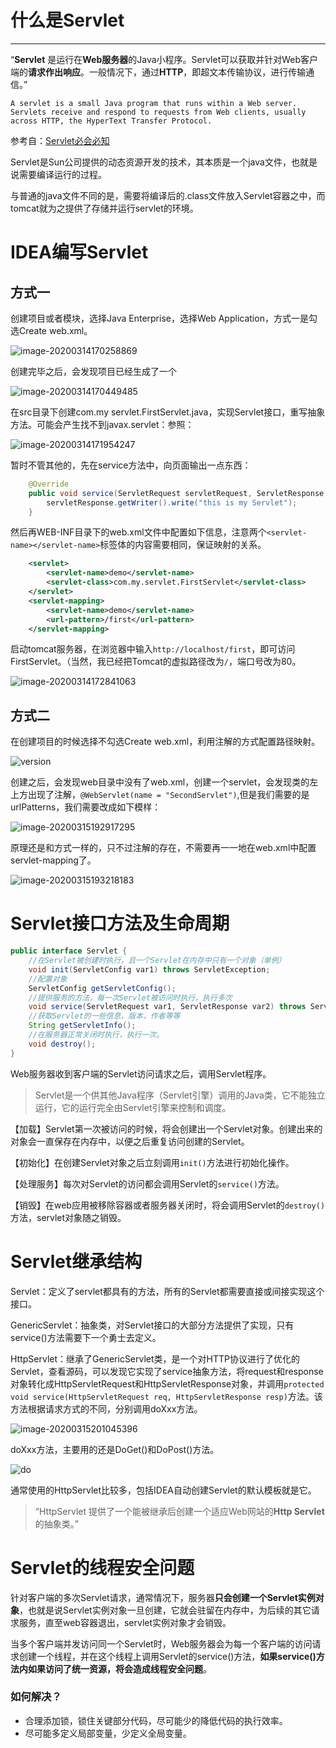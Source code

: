 # 什么是Servlet

---

“**Servlet** 是运行在**Web服务器**的Java小程序。Servlet可以获取并针对Web客户端的**请求作出响应**。一般情况下，通过**HTTP**，即超文本传输协议，进行传输通信。”

```
A servlet is a small Java program that runs within a Web server. Servlets receive and respond to requests from Web clients, usually across HTTP, the HyperText Transfer Protocol.
```

参考自：[Servlet必会必知](https://my.oschina.net/jeffli1993/blog/495336)

Servlet是Sun公司提供的动态资源开发的技术，其本质是一个java文件，也就是说需要编译运行的过程。

与普通的java文件不同的是，需要将编译后的.class文件放入Servlet容器之中，而tomcat就为之提供了存储并运行servlet的环境。

# IDEA编写Servlet

## 方式一

创建项目或者模块，选择Java Enterprise，选择Web Application，方式一是勾选Create web.xml。

![image-20200314170258869](C:\Users\13327\AppData\Roaming\Typora\typora-user-images\image-20200314170258869.png)

创建完毕之后，会发现项目已经生成了一个

![image-20200314170449485](C:\Users\13327\AppData\Roaming\Typora\typora-user-images\image-20200314170449485.png)



在src目录下创建com.my servlet.FirstServlet.java，实现Servlet接口，重写抽象方法。可能会产生找不到javax.servlet：参照：

![image-20200314171954247](C:\Users\13327\AppData\Roaming\Typora\typora-user-images\image-20200314171954247.png)

暂时不管其他的，先在service方法中，向页面输出一点东西：

```java
    @Override
    public void service(ServletRequest servletRequest, ServletResponse servletResponse) throws ServletException, IOException {
        servletResponse.getWriter().write("this is my Servlet");
    }
```

然后再WEB-INF目录下的web.xml文件中配置如下信息，注意两个`<servlet-name></servlet-name>`标签体的内容需要相同，保证映射的关系。

```xml
    <servlet>
        <servlet-name>demo</servlet-name>
        <servlet-class>com.my.servlet.FirstServlet</servlet-class>
    </servlet>
    <servlet-mapping>
        <servlet-name>demo</servlet-name>
        <url-pattern>/first</url-pattern>
    </servlet-mapping>
```



启动tomcat服务器，在浏览器中输入`http://localhost/first`，即可访问FirstServlet。（当然，我已经把Tomcat的虚拟路径改为`/`，端口号改为80。

![image-20200314172841063](C:\Users\13327\AppData\Roaming\Typora\typora-user-images\image-20200314172841063.png)

## 方式二

在创建项目的时候选择不勾选Create web.xml，利用注解的方式配置路径映射。

![version](E:\1myblog\JavaBlog\JavaBlog\tomcat_servlet\pic\version.png)

创建之后，会发现web目录中没有了web.xml，创建一个servlet，会发现类的左上方出现了注解，`@WebServlet(name = "SecondServlet")`,但是我们需要的是urlPatterns，我们需要改成如下模样：

![image-20200315192917295](C:\Users\13327\AppData\Roaming\Typora\typora-user-images\image-20200315192917295.png)

原理还是和方式一样的，只不过注解的存在，不需要再一一地在web.xml中配置servlet-mapping了。

![image-20200315193218183](C:\Users\13327\AppData\Roaming\Typora\typora-user-images\image-20200315193218183.png)

# Servlet接口方法及生命周期

```java
public interface Servlet {
    //在Servlet被创建时执行，且一个Servlet在内存中只有一个对象（单例）
    void init(ServletConfig var1) throws ServletException;
	//配置对象
    ServletConfig getServletConfig();
	//提供服务的方法，每一次Servlet被访问时执行，执行多次
    void service(ServletRequest var1, ServletResponse var2) throws ServletException, IOException;
	//获取Servlet的一些信息，版本，作者等等
    String getServletInfo();
	//在服务器正常关闭时执行，执行一次。
    void destroy();
}
```

Web服务器收到客户端的Servlet访问请求之后，调用Servlet程序。

>  Servlet是一个供其他Java程序（Servlet引擎）调用的Java类，它不能独立运行，它的运行完全由Servlet引擎来控制和调度。

【加载】Servlet第一次被访问的时候，将会创建出一个Servlet对象。创建出来的对象会一直保存在内存中，以便之后重复访问创建的Servlet。

【初始化】在创建Servlet对象之后立刻调用`init()`方法进行初始化操作。

【处理服务】每次对Servlet的访问都会调用Servlet的`service()`方法。

【销毁】在web应用被移除容器或者服务器关闭时，将会调用Servlet的`destroy()`方法，servlet对象随之销毁。

# Servlet继承结构

Servlet：定义了servlet都具有的方法，所有的Servlet都需要直接或间接实现这个接口。

GenericServlet：抽象类，对Servlet接口的大部分方法提供了实现，只有service()方法需要下一个勇士去定义。

HttpServlet：继承了GenericServlet类，是一个对HTTP协议进行了优化的Servlet，查看源码，可以发现它实现了service抽象方法，将request和response对象转化成HttpServletRequest和HttpServletResponse对象，并调用`protected void service(HttpServletRequest req, HttpServletResponse resp)`方法。该方法根据请求方式的不同，分别调用doXxx方法。

![image-20200315201045396](C:\Users\13327\AppData\Roaming\Typora\typora-user-images\image-20200315201045396.png)

doXxx方法，主要用的还是DoGet()和DoPost()方法。

![do](E:\1myblog\JavaBlog\JavaBlog\tomcat_servlet\pic\do.png)

通常使用的HttpServlet比较多，包括IDEA自动创建Servlet的默认模板就是它。

> “HttpServlet 提供了一个能被继承后创建一个适应Web网站的**Http Servlet**的抽象类。”

# Servlet的线程安全问题

针对客户端的多次Servlet请求，通常情况下，服务器**只会创建一个Servlet实例对象**，也就是说Servlet实例对象一旦创建，它就会驻留在内存中，为后续的其它请求服务，直至web容器退出，servlet实例对象才会销毁。

当多个客户端并发访问同一个Servlet时，Web服务器会为每一个客户端的访问请求创建一个线程，并在这个线程上调用Servlet的service()方法，**如果service()方法内如果访问了统一资源，将会造成线程安全问题**。

### 如何解决？

- 合理添加锁，锁住关键部分代码，尽可能少的降低代码的执行效率。
- 尽可能多定义局部变量，少定义全局变量。